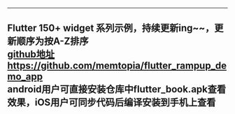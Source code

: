 

---
**Flutter 150+ widget 系列示例，持续更新ing~~，更新顺序为按A-Z排序**<br>
[github地址](https://github.com/memtopia/flutter_rampup_demo_app) https://github.com/memtopia/flutter_rampup_demo_app<br>
android用户可直接安装仓库中flutter_book.apk查看效果，iOS用户可同步代码后编译安装到手机上查看
---


